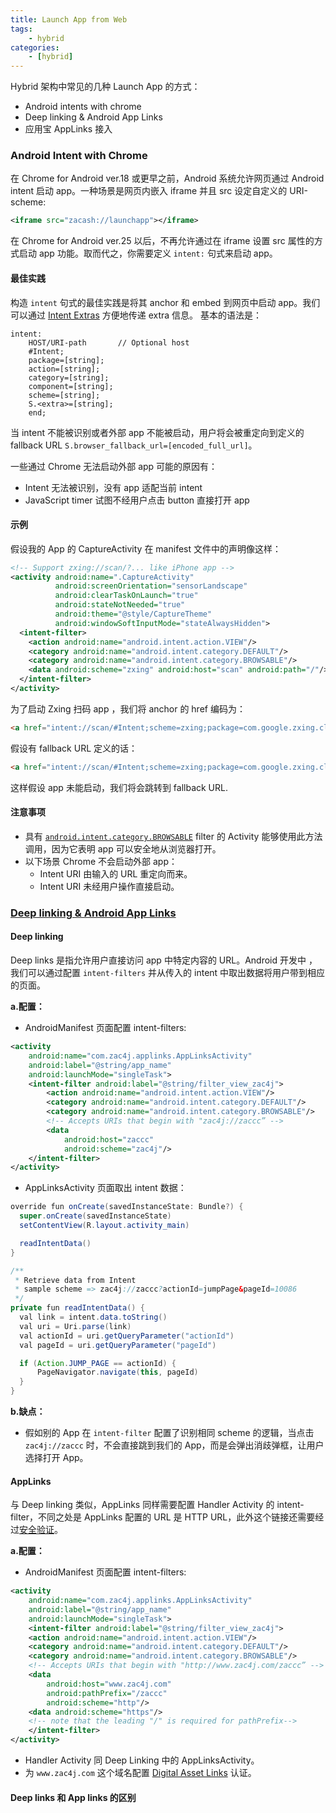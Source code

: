 ```yaml
---
title: Launch App from Web
tags:
	- hybrid
categories:
	- [hybrid]
---
```


Hybrid 架构中常见的几种 Launch App 的方式：
+ Android intents with chrome
+ Deep linking & Android App Links
+ 应用宝 AppLinks 接入

### Android Intent with Chrome
在 Chrome for Android ver.18 或更早之前，Android 系统允许网页通过 Android intent 启动 app。一种场景是网页内嵌入 iframe 并且 src 设定自定义的 URI-scheme:
```xml
<iframe src="zacash://launchapp"></iframe>
```

在 Chrome for Android ver.25 以后，不再允许通过在 iframe 设置 src 属性的方式启动 app 功能。取而代之，你需要定义 `intent:` 句式来启动 app。

#### 最佳实践
构造 `intent` 句式的最佳实践是将其 anchor 和 embed 到网页中启动 app。我们可以通过 [Intent Extras][intent_extra] 方便地传递 extra 信息。
基本的语法是：
```
intent:
	HOST/URI-path		// Optional host
	#Intent;
	package=[string];
	action=[string];
	category=[string];
	component=[string];
	scheme=[string];
	S.<extra>=[string];
	end;
```

当 intent 不能被识别或者外部 app 不能被启动，用户将会被重定向到定义的 fallback URL `S.browser_fallback_url=[encoded_full_url]`。

一些通过 Chrome 无法启动外部 app 可能的原因有：
+ Intent 无法被识别，没有 app 适配当前 intent
+ JavaScript timer 试图不经用户点击 button 直接打开 app

#### 示例
假设我的 App 的 CaptureActivity 在 manifest 文件中的声明像这样：
```xml
<!-- Support zxing://scan/?... like iPhone app -->
<activity android:name=".CaptureActivity"
          android:screenOrientation="sensorLandscape"
          android:clearTaskOnLaunch="true"
          android:stateNotNeeded="true"
          android:theme="@style/CaptureTheme"
          android:windowSoftInputMode="stateAlwaysHidden">
  <intent-filter>
    <action android:name="android.intent.action.VIEW"/>
    <category android:name="android.intent.category.DEFAULT"/>
    <category android:name="android.intent.category.BROWSABLE"/>
    <data android:scheme="zxing" android:host="scan" android:path="/"/>
  </intent-filter>
</activity>
```
为了启动 Zxing 扫码 app ，我们将 anchor 的 href 编码为：
```html
<a href="intent://scan/#Intent;scheme=zxing;package=com.google.zxing.client.android;end"> Take a QR code </a>
```
假设有 fallback URL 定义的话：
```html
<a href="intent://scan/#Intent;scheme=zxing;package=com.google.zxing.client.android;S.browser_fallback_url=http%3A%2F%2Fzxing.org;end"> Take a QR code </a>
```
这样假设 app 未能启动，我们将会跳转到 fallback URL.

#### 注意事项
+ 具有 [`android.intent.category.BROWSABLE`][category_browsable] filter 的 Activity 能够使用此方法调用，因为它表明 app 可以安全地从浏览器打开。
+ 以下场景 Chrome 不会启动外部 app：
	- Intent URI 由输入的 URL 重定向而来。
	- Intent URI 未经用户操作直接启动。

### [Deep linking & Android App Links][applinks]

#### Deep linking
Deep links 是指允许用户直接访问 app 中特定内容的 URL。Android 开发中 ，我们可以通过配置 `intent-filters` 并从传入的 intent 中取出数据将用户带到相应的页面。

**a.配置：**
+ AndroidManifest 页面配置 intent-filters:
```xml
<activity
	android:name="com.zac4j.applinks.AppLinksActivity"
	android:label="@string/app_name"
	android:launchMode="singleTask">
	<intent-filter android:label="@string/filter_view_zac4j">
		<action android:name="android.intent.action.VIEW"/>
		<category android:name="android.intent.category.DEFAULT"/>
		<category android:name="android.intent.category.BROWSABLE"/>
		<!-- Accepts URIs that begin with "zac4j://zaccc” -->
		<data
		    android:host="zaccc"
		    android:scheme="zac4j"/>
	</intent-filter>
</activity>
```
+ AppLinksActivity 页面取出 intent 数据：
```java
override fun onCreate(savedInstanceState: Bundle?) {
  super.onCreate(savedInstanceState)
  setContentView(R.layout.activity_main)

  readIntentData()
}

/**
 * Retrieve data from Intent
 * sample scheme => zac4j://zaccc?actionId=jumpPage&pageId=10086
 */
private fun readIntentData() {
  val link = intent.data.toString()
  val uri = Uri.parse(link)
  val actionId = uri.getQueryParameter("actionId")
  val pageId = uri.getQueryParameter("pageId")

  if (Action.JUMP_PAGE == actionId) {
      PageNavigator.navigate(this, pageId)
  }
}
```
**b.缺点：**
+ 假如别的 App 在 `intent-filter` 配置了识别相同 scheme 的逻辑，当点击
 `zac4j://zaccc` 时，不会直接跳到我们的 App，而是会弹出消歧弹框，让用户选择打开 App。

#### AppLinks
与 Deep linking 类似，AppLinks 同样需要配置 Handler Activity 的 intent-filter，不同之处是 AppLinks 配置的 URL 是 HTTP URL，此外这个链接还需要经过[安全验证][verify_applinks]。

**a.配置：**
+ AndroidManifest 页面配置 intent-filters:
```xml
<activity
	android:name="com.zac4j.applinks.AppLinksActivity"
	android:label="@string/app_name"
	android:launchMode="singleTask">
	<intent-filter android:label="@string/filter_view_zac4j">
    <action android:name="android.intent.action.VIEW"/>
    <category android:name="android.intent.category.DEFAULT"/>
    <category android:name="android.intent.category.BROWSABLE"/>
    <!-- Accepts URIs that begin with "http://www.zac4j.com/zaccc” -->
    <data
        android:host="www.zac4j.com"
        android:pathPrefix="/zaccc"
        android:scheme="http"/>
    <data android:scheme="https"/>
    <!-- note that the leading "/" is required for pathPrefix-->
	</intent-filter>
</activity>
```
+ Handler Activity 同 Deep Linking 中的 AppLinksActivity。
+ 为 `www.zac4j.com` 这个域名配置 [Digital Asset Links][applinks_dal] 认证。

#### Deep links 和 App links 的区别
```

```

[intent_extra]:http://developer.android.com/guide/components/intents-filters.html#extras
[category_browsable]:http://developer.android.com/reference/android/content/Intent.html#CATEGORY_BROWSABLE
[applinks]:https://developer.android.google.cn/training/app-links/
[verify_applinks]:https://developer.android.google.cn/training/app-links/verify-site-associations
[applinks_dal]:https://developers.google.cn/digital-asset-links/v1/getting-started
